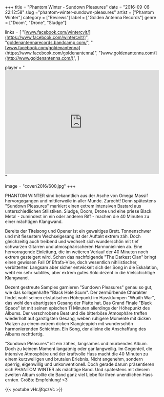 +++
title = "Phantom Winter - Sundown Pleasures"
date = "2016-09-06 22:12:58"
slug ="phantom-winter-sundown-pleasures"
artist = ["Phantom Winter"]
category = ["Reviews"]
label = ["Golden Antenna Records"]
genre = ["Doom", "Drone", "Sludge"]

links = [
    "[www.facebook.com/wintercvlt/](https://www.facebook.com/wintercvlt/)",
    "[goldenantennarecords.bandcamp.com/](https://goldenantennarecords.bandcamp.com/)",
    "[www.facebook.com/goldenantenna](https://www.facebook.com/goldenantenna)",
    "[www.goldenantenna.com/](http://www.goldenantenna.com/)",
]

player = "<iframe style='border: 0; width: 100%; height: 340px;' src='https://bandcamp.com/EmbeddedPlayer/album=2682540416/size=large/bgcol=333333/linkcol=ffffff/artwork=none/transparent=true/' seamless><a href='http://goldenantennarecords.bandcamp.com/album/sundown-pleasures'>Sundown Pleasures by Phantom Winter</a></iframe>"

image = "cover/2016/600.jpg"
+++

PHANTOM WINTER sind bekanntlich aus der Asche von Omega Massif hervorgegangen und mittlerweile in aller Munde. Zurecht! Denn spätestens "Sundown Pleasures" markiert einen extrem intensiven Bastard aus unterschiedlichen Stilistiken. Sludge, Doom, Drone und eine priese Black Metal - zumindest im ein oder anderen Riff - machen die 40 Minuten zu einer mächtigen Klangwand.

Bereits der Titelsong und Opener ist ein gewaltiges Brett. Tonnenschwer und mit fiesestem Wechselgesang ist der Auftakt extrem zäh. Doch gleichzeitig auch treibend und wechselt sich wunderschön mit tief schwarzen Gitarren und atmosphärischeren Harmonielinien ab. Eine hervorragende Einleitung, die im weiteren Verlauf der 40 Minuten noch extrem gesteigert wird. Schon das nachfolgende "The Darkest Clan" bringt einen gewissen Fall Of Efrafa-Vibe, doch wesentlich nihilistischer, verbitterter. Langsam aber sicher entwickelt sich der Song in die Eskalation, webt ein sehr subtiles, aber extrem gutes Solo dezent in die Vielschichtige Klangwand.

Dezent gestreute Samples garnieren "Sundown Pleasures" genau so gut, wie das kollagenhafte "Black Hole Scum". Der zermürbende Charakter findet wohl seinen ekstatischen Höhepunkt im Hassklumpen "Wraith War", das wohl den abartigsten Gesang der Platte hat. Das Grand Finale "Black Space" ist mit seinen epischen 11 Minuten allerdings der Höhepunkt des Albums. Der verschrobene Beat und die bitterböse Atmosphäre treffen wiederholt auf garstigsten Gesang, weben ruhigere Momente mit dicken Walzen zu einem extrem dicken Klangteppich mit wunderschön harmonierenden Schichten. Ein Song, der alleine die Anschaffung des Albums rechtfertig.

"Sundown Pleasures" ist ein zähes, langsames und mürbendes Album. Doch zu keinem Moment langatmig oder gar langweilig. Im Gegenteil, die intensive Atmosphäre und der kraftvolle Hass macht die 40 Minuten zu einem kurzweiligen und brutalen Erlebnis. Nicht angenehm, sondern sperrig, eigenwillig und unkonventionell. Doch gerade darum präsentieren sich PHANTOM WINTER als mächtige Band. Und spätestens mit diesem zweiten Album sollte die Band ganz viel Liebe für ihren unendlichen Hass ernten. Größte Empfehlung! &lt;3


{{< youtube vHrJjfqczVc >}}
